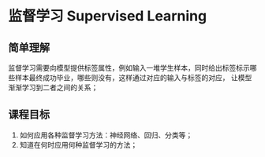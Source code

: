 # 监督学习 Supervised Learning

## 简单理解
监督学习需要向模型提供标签属性，例如输入一堆学生样本，同时给出标签标示哪些样本最终成功毕业，哪些则没有，这样通过对应的输入与标签的对应，
让模型渐渐学习到二者之间的关系；

## 课程目标
1. 如何应用各种监督学习方法：神经网络、回归、分类等；
2. 知道在何时应用何种监督学习的方法；
